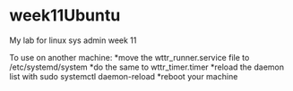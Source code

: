 # week11Ubuntu
My lab for linux sys admin week 11

To use on another machine:
*move the wttr_runner.service file to /etc/systemd/system
*do the same to wttr_timer.timer
*reload the daemon list with sudo systemctl daemon-reload
*reboot your machine
